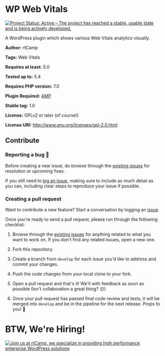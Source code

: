 # WP Web Vitals
[![Project Status: Active – The project has reached a stable, usable state and is being actively developed.](https://www.repostatus.org/badges/latest/active.svg)](https://www.repostatus.org/#active)

A WordPress plugin which shows various Web Vitals analytics visually.

**Author:** rtCamp

**Tags:** Web Vitals

**Requires at least:** 5.0

**Tested up to:** 5.4

**Requires PHP version:** 7.0

**Plugin Required:** [AMP](https://wordpress.org/plugins/amp/)

**Stable tag:** 1.0

**License:** GPLv2 or later (of course!)

**License URI:** http://www.gnu.org/licenses/gpl-2.0.html

## Contribute

### Reporting a bug 🐞

Before creating a new issue, do browse through the [existing issues](https://github.com/rtCamp/wp-google-login/issues) for resolution or upcoming fixes. 

If you still need to [log an issue](https://github.com/rtCamp/wp-google-login/issues/new), making sure to include as much detail as you can, including clear steps to reproduce your issue if possible.

### Creating a pull request

Want to contribute a new feature? Start a conversation by logging an [issue](https://github.com/rtCamp/wp-google-login/issues).

Once you're ready to send a pull request, please run through the following checklist: 

1. Browse through the [existing issues](https://github.com/rtCamp/wp-google-login/issues) for anything related to what you want to work on. If you don't find any related issues, open a new one.

1. Fork this repository.

1. Create a branch from `develop` for each issue you'd like to address and commit your changes.

1. Push the code changes from your local clone to your fork.

1. Open a pull request and that's it! We'll with feedback as soon as possible (Isn't collaboration a great thing? 😌)

1. Once your pull request has passed final code review and tests, it will be merged into `develop` and be in the pipeline for the next release. Props to you! 🎉

# BTW, We're Hiring!

<a href="https://rtcamp.com/"><img src="https://rtcamp.com/wp-content/uploads/2019/04/github-banner@2x.png" alt="Join us at rtCamp, we specialize in providing high performance enterprise WordPress solutions"></a>
